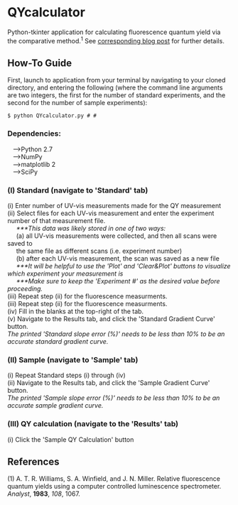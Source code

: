 # QYcalculator
Python-tkinter application for calculating fluorescence quantum yield via the comparative method.<sup>1</sup> See <a href="http://emilygraceripka.com/blog/17">corresponding blog post</a> for further details.


## How-To Guide
First, launch to application from your terminal by navigating to your cloned directory, and entering the following (where the command line arguments are two integers, the first for the number of standard experiments, and the second for the number of sample experiments):
```
$ python QYcalculator.py # #
```
### Dependencies:
&nbsp;&nbsp;&nbsp;-->Python 2.7 <br>
&nbsp;&nbsp;&nbsp;-->NumPy  <br>
&nbsp;&nbsp;&nbsp;-->matplotlib 2 <br>
&nbsp;&nbsp;&nbsp;-->SciPy <br>
### (I) Standard (navigate to 'Standard' tab)
(i) Enter number of UV-vis measurements made for the QY measurement <br>
(ii) Select files for each UV-vis measurement and enter the experiment number of that measurement file. <br>
&nbsp;&nbsp;&nbsp;&nbsp;&nbsp;<i>***This data was likely stored in one of two ways:</i> <br>
&nbsp;&nbsp;&nbsp;&nbsp;&nbsp;(a) all UV-vis measurements were collected, and then all scans were saved to <br>
&nbsp;&nbsp;&nbsp;&nbsp;&nbsp;the same file as different scans (i.e. experiment number) <br>
&nbsp;&nbsp;&nbsp;&nbsp;&nbsp;(b) after each UV-vis measurement, the scan was saved as a new file <br>
&nbsp;&nbsp;&nbsp;&nbsp;&nbsp;<i>***It will be helpful to use the 'Plot' and 'Clear&Plot' buttons to visualize which experiment your measurement is</i> <br>
&nbsp;&nbsp;&nbsp;&nbsp;&nbsp;<i>***Make sure to keep the 'Experiment #' as the desired value before proceeding.</i> <br>
(iii) Repeat step (ii) for the fluorescence measurments. <br> 
(iii) Repeat step (ii) for the fluorescence measurments. <br>
(iv) Fill in the blanks at the top-right of the tab. <br>
(v) Navigate to the Results tab, and click the 'Standard Gradient Curve' button. <br>
<i>The printed 'Standard slope error (%)' needs to be less than 10% to be an accurate standard gradient curve.</i> <br>
### (II) Sample (navigate to 'Sample' tab)
(i) Repeat Standard steps (i) through (iv) <br>
(ii) Navigate to the Results tab, and click the 'Sample Gradient Curve' button. <br>
<i>The printed 'Sample slope error (%)' needs to be less than 10% to be an accurate sample gradient curve.</i> <br>
### (III) QY calculation (navigate to the 'Results' tab)
(i) Click the 'Sample QY Calculation' button <br>

## References
(1) A. T. R. Williams, S. A. Winfield, and J. N. Miller. Relative fluorescence quantum yields using a computer controlled luminescence spectrometer. <i>Analyst</i>, <b>1983</b>, <i>108</i>, 1067. 
